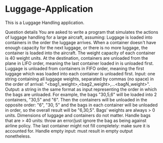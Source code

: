 # Luggage-Application
This is a Luggage Handling application.

Question details
You are asked to write a program that simulates the actions of luggage handling for a large
aircraft, assuming:
Luggage is loaded into containers in the order the luggage arrives.
When a container doesn't have enough capacity for the next luggage, or there is no more luggage,
the container is loaded into the aircraft.
The weight capacity of each container is 40 weight units.
At the destination, containers are unloaded from the plane in LIFO order, meaning the last
container loaded in is unloaded first.
Luggage is unloaded from containers in FIFO order, meaning the first luggage which was loaded
into each container is unloaded first.
Input: one string containing all luggage weights, separated by commas (no space) in the order of
arrival: "<bag1_weight>,<bag2_weight>,...<bagN_weight>".
Output: a string in the same format as input representing the order in which the bags are
unloaded.
For example, the bags "30,5,6" will be loaded into 2 containers, "30,5" and "6". Then the
containers will be unloaded in the opposite order: "6", "30, 5" and the bags in each container will
be unloaded in order, so the overall result will be "6,30,5".
Bags’ weights are always > 0 units.
Dimensions of luggage and containers do not matter.
Handle bags that are > 40 units: throw an error/just ignore the bag as being against airline policy.
The last container might not fill completely: make sure it is accounted for.
Handle empty input: must result in empty output nonetheless.
